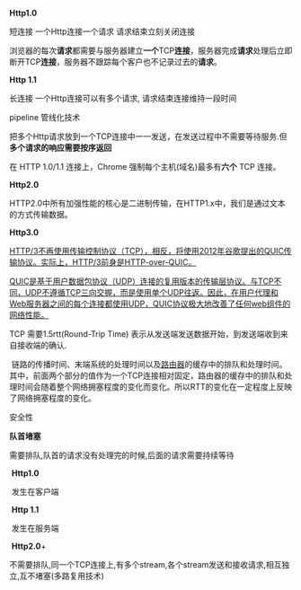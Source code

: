 **Http1.0**

 短连接 一个Http连接一个请求 请求结束立刻关闭连接

浏览器的每次**请求**都需要与服务器建立**一个**TCP**连接**，服务器完成**请求**处理后立即断开TCP**连接**，服务器不跟踪每个客户也不记录过去的**请求**。



**Http 1.1**

长连接 一个Http连接可以有多个请求, 请求结束连接维持一段时间

pipeline 管线化技术

把多个Http请求放到一个TCP连接中一一发送，在发送过程中不需要等待服务.但**多个请求的响应需要按序返回**



在 HTTP 1.0/1.1 连接上，Chrome 强制每个主机(域名)最多有**六个** TCP 连接。



**Http2.0**

​	HTTP2.0中所有加强性能的核心是二进制传输，在HTTP1.x中，我们是通过文本的方式传输数据。 



**Http3.0**

[HTTP/3不再使用传输控制协议（TCP），相反，将使用2012年谷歌提出的QUIC传输协议。实际上，HTTP/3前身是HTTP-over-QUIC。](https://blog.csdn.net/lisheng19870305/article/details/108726569)

[QUIC是基于用户数据包协议（UDP）连接的复用版本的传输层协议。与TCP不同，UDP不遵循TCP三向交握，而是使用单个UDP往返。因此，在用户代理和Web服务器之间的每个连接都使用UDP，QUIC协议极大地改善了任何web组件的网络性能。](https://blog.csdn.net/weixin_45486448/article/details/119929531)

TCP 需要1.5rtt(Round-Trip Time) 表示从发送端发送数据开始，到发送端收到来自接收端的确认.

​	链路的传播时间、末端系统的处理时间以及[路由器](https://so.csdn.net/so/search?q=路由器&spm=1001.2101.3001.7020)的缓存中的排队和处理时间。其中，前面两个部分的值作为一个TCP连接相对固定，路由器的缓存中的排队和处理时间会随着整个网络拥塞程度的变化而变化。所以RTT的变化在一定程度上反映了网络拥塞程度的变化。

安全性



**队首堵塞**

需要排队,队首的请求没有处理完的时候,后面的请求需要持续等待

​	**Http1.0**

​	发生在客户端

​	**Http 1.1**

​	发生在服务端

​	**Http2.0**+

​	不需要排队,同一个TCP连接上,有多个stream,各个stream发送和接收请求,相互独立,互不堵塞(多路复用技术)



​	